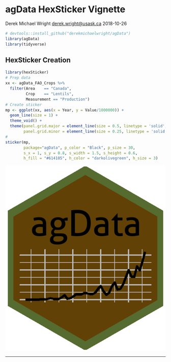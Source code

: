 agData HexSticker Vignette
================
Derek Michael Wright <derek.wright@usask.ca>
2018-10-26

``` r
# devtools::install_github("derekmichaelwright/agData")
library(agData)
library(tidyverse)
```

HexSticker Creation
-------------------

``` r
library(hexSticker)
# Prep data
xx <- agData_FAO_Crops %>% 
  filter(Area    == "Canada", 
         Crop    == "Lentils", 
         Measurement == "Production")
# Create sticker
mp <- ggplot(xx, aes(x = Year, y = Value/1000000)) + 
  geom_line(size = 1) + 
  theme_void() +
  theme(panel.grid.major = element_line(size = 0.5, linetype = 'solid', colour = "grey"), 
        panel.grid.minor = element_line(size = 0.25, linetype = 'solid', colour = "grey")) 
#
sticker(mp,
        package="agData", p_color = "Black", p_size = 30,
        s_x = 1, s_y = 0.8, s_width = 1.5, s_height = 0.6,
        h_fill = "#614105", h_color = "darkolivegreen", h_size = 3)
```

[![Hex Sticker](agData.png)](#)

------------------------------------------------------------------------
